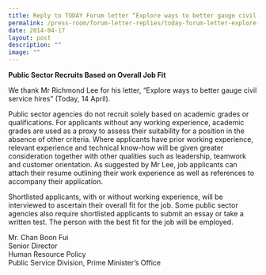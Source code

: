```yaml
---
title: Reply to TODAY Forum letter “Explore ways to better gauge civil service hires”
permalink: /press-room/forum-letter-replies/today-forum-letter-explore-ways-to-better-gauge-civil-service-hires/
date: 2014-04-17
layout: post
description: ""
image: ""
---
```

**Public Sector Recruits Based on Overall Job Fit**

We thank Mr Richmond Lee for his letter, “Explore ways to better gauge civil service hires” (Today, 14 April).

Public sector agencies do not recruit solely based on academic grades or qualifications. For applicants without any working experience, academic grades are used as a proxy to assess their suitability for a position in the absence of other criteria. Where applicants have prior working experience, relevant experience and technical know-how will be given greater consideration together with other qualities such as leadership, teamwork and customer orientation. As suggested by Mr Lee, job applicants can attach their resume outlining their work experience as well as references to accompany their application.

Shortlisted applicants, with or without working experience, will be interviewed to ascertain their overall fit for the job. Some public sector agencies also require shortlisted applicants to submit an essay or take a written test. The person with the best fit for the job will be employed.  
  
  
Mr. Chan Boon Fui  
Senior Director  
Human Resource Policy  
Public Service Division, Prime Minister’s Office